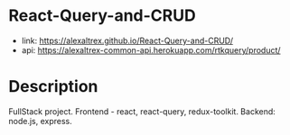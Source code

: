 # React-Query-and-CRUD
* link: https://alexaltrex.github.io/React-Query-and-CRUD/
* api: https://alexaltrex-common-api.herokuapp.com/rtkquery/product/

# Description
FullStack project. Frontend - react, react-query, redux-toolkit. Backend: node.js, express.
